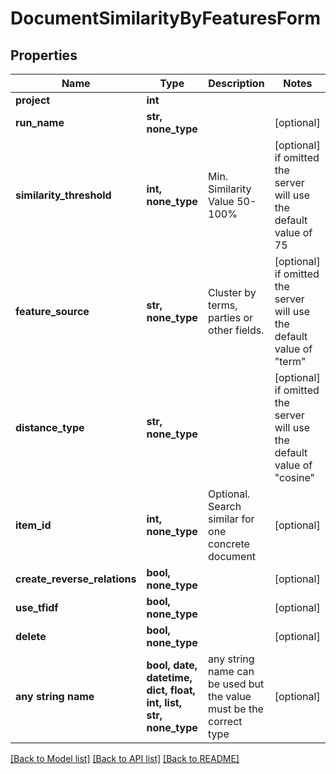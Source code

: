 # DocumentSimilarityByFeaturesForm


## Properties
Name | Type | Description | Notes
------------ | ------------- | ------------- | -------------
**project** | **int** |  | 
**run_name** | **str, none_type** |  | [optional] 
**similarity_threshold** | **int, none_type** | Min. Similarity Value 50-100% | [optional]  if omitted the server will use the default value of 75
**feature_source** | **str, none_type** | Cluster by terms, parties or other fields. | [optional]  if omitted the server will use the default value of "term"
**distance_type** | **str, none_type** |  | [optional]  if omitted the server will use the default value of "cosine"
**item_id** | **int, none_type** | Optional. Search similar for one concrete document | [optional] 
**create_reverse_relations** | **bool, none_type** |  | [optional] 
**use_tfidf** | **bool, none_type** |  | [optional] 
**delete** | **bool, none_type** |  | [optional] 
**any string name** | **bool, date, datetime, dict, float, int, list, str, none_type** | any string name can be used but the value must be the correct type | [optional]

[[Back to Model list]](../README.md#documentation-for-models) [[Back to API list]](../README.md#documentation-for-api-endpoints) [[Back to README]](../README.md)


